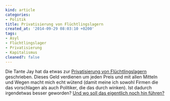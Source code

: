 ```yaml
---
kind: article
categories:
- Politik
title: Privatisierung von Flüchtlingslagern
created_at: '2014-09-29 08:03:10 +0200'
tags:
- Asyl
- Flüchtlingslager
- Privatisierung
- Kapitalismus
cleaned?: false
---
```


Die Tante Jay hat da etwas zur [Privatisierung von
Flüchtlingslagern](http://www.grabbelkiste.org/2014/09/28/privatisierung-um-jeden-preis/ "Privatisierung um jeden Preis")
geschrieben. Dieses Geld verdienen um jeden Preis und mit allen Mitteln
und Wegen macht mich echt wütend (damit meine ich so­wohl Firmen die das
vorschlagen als auch Politiker, die das durch winken). Ist dadurch
irgendetwas besser geworden? [Und wo soll das eigentlich noch hin
führen?](https://www.youtube.com/watch?v=wo0QSRZrEdA "Kommerzialisierung zerstört Werte - moralische Grenzen des Kapitalismus")
